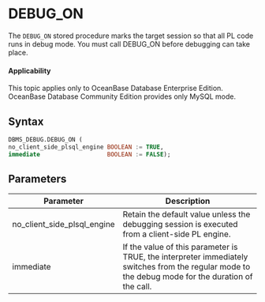DEBUG_ON
=============================
The `DEBUG_ON` stored procedure marks the target session so that all PL code runs in debug mode. You must call DEBUG_ON before debugging can take place.

<main id="notice" >
    <h4>Applicability</h4>
    <p>This topic applies only to OceanBase Database Enterprise Edition. OceanBase Database Community Edition provides only MySQL mode. </p>
  </main>

Syntax
-----------

```sql
DBMS_DEBUG.DEBUG_ON (
no_client_side_plsql_engine BOOLEAN := TRUE,
immediate                   BOOLEAN := FALSE);
```



Parameters
-------------



| **Parameter**               | **Description**                                                                                                                                    |
|-----------------------------|----------------------------------------------------------------------------------------------------------------------------------------------------|
| no_client_side_plsql_engine | Retain the default value unless the debugging session is executed from a client-side PL engine.                                                    |
| immediate                   | If the value of this parameter is TRUE, the interpreter immediately switches from the regular mode to the debug mode for the duration of the call. |


